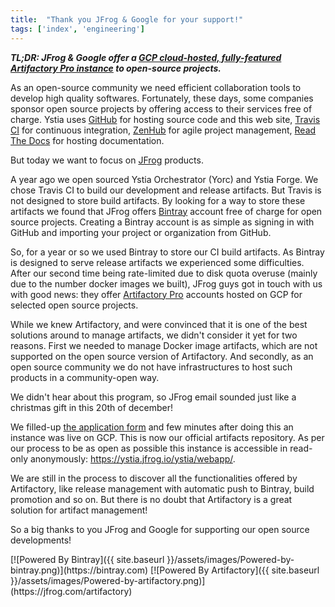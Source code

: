 ```yaml
---
title:  "Thank you JFrog & Google for your support!"
tags: ['index', 'engineering']
---
```


___TL;DR: JFrog & Google offer a [GCP cloud-hosted, fully-featured Artifactory Pro instance](https://jfrog.com/artifactory/saas-gcp/) to open-source projects.___

As an open-source community we need efficient collaboration tools to develop high quality softwares.
Fortunately, these days, some companies sponsor open source projects by offering access to their services free of charge.
Ystia uses [GitHub](https://github.com) for hosting source code and this web site, [Travis CI](https://travis-ci.org) for continuous integration, [ZenHub](https://www.zenhub.com/) for agile project management, [Read The Docs](https://readthedocs.org/) for hosting documentation.

But today we want to focus on [JFrog](https://jfrog.com) products.

A year ago we open sourced Ystia Orchestrator (Yorc) and Ystia Forge.
We chose Travis CI to build our development and release artifacts. But Travis is not designed to store build artifacts.
By looking for a way to store these artifacts we found that JFrog offers [Bintray](https://bintray.com) account free of charge for open source projects.
Creating a Bintray account is as simple as signing in with GitHub and importing your project or organization from GitHub.

So, for a year or so we used Bintray to store our CI build artifacts. As Bintray is designed to serve release artifacts we experienced some
difficulties. After our second time being rate-limited due to disk quota overuse (mainly due to the number docker images we built),
JFrog guys got in touch with us with good news: they offer [Artifactory Pro](https://jfrog.com/artifactory) accounts hosted on GCP for selected open source projects.

While we knew Artifactory, and were convinced that it is one of the best solutions around to manage artifacts, we didn't consider it yet for two reasons. First we needed to manage Docker image artifacts, which are not supported on the open source version of Artifactory. And secondly, as an open source community we do not have infrastructures to host such products in a community-open way.

We didn't hear about this program, so JFrog email sounded just like a christmas gift in this 20th of december!

We filled-up [the application form](https://jfrog.com/artifactory/saas-gcp/) and few minutes after doing this an instance was live on GCP.
This is now our official artifacts repository. As per our process to be as open as possible this instance is accessible in read-only anonymously:
<https://ystia.jfrog.io/ystia/webapp/>.

We are still in the process to discover all the functionalities offered by Artifactory, like release management with automatic push to Bintray,
build promotion and so on. But there is no doubt that Artifactory is a great solution for artifact management!

So a big thanks to you JFrog and Google for supporting our open source developments!

<div class="img_container">
[![Powered By Bintray]({{ site.baseurl }}/assets/images/Powered-by-bintray.png)](https://bintray.com) [![Powered By Artifactory]({{ site.baseurl }}/assets/images/Powered-by-artifactory.png)](https://jfrog.com/artifactory)
</div>
